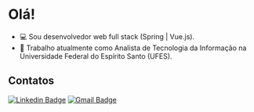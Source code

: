 # Olá!

- :computer: Sou desenvolvedor web full stack (Spring | Vue.js).
- :school: Trabalho atualmente como Analista de Tecnologia da Informação na Universidade Federal do Espírito Santo (UFES).

## Contatos
[![Linkedin Badge](https://img.shields.io/badge/-LinkedIn-blue?style=flat-square&logo=Linkedin&logoColor=white&link=https://www.linkedin.com/in/antonioeloy)](https://www.linkedin.com/in/antonioeloy)
[![Gmail Badge](https://img.shields.io/badge/-Gmail-c14438?style=flat-square&logo=Gmail&logoColor=white&link=mailto:antonioeloy14@gmail.com)](mailto:antonioeloy14@gmail.com)
